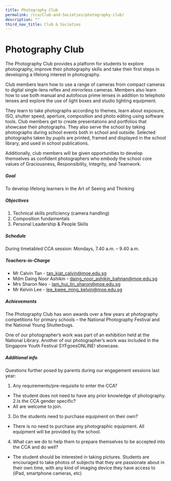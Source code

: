 ```yaml
---
title: Photography Club
permalink: /cca/Club-and-Societies/photography-club/
description: ""
third_nav_title: Club & Societies
---
```

# Photography Club

The Photography Club provides a platform for students to explore photography, improve their photography skills and take their first steps in developing a lifelong interest in photography.

Club members learn how to use a range of cameras from compact cameras to digital single-lens reflex and mirrorless cameras. Members also learn how to use both manual and autofocus prime lenses in addition to telephoto lenses and explore the use of light boxes and studio lighting equipment.

They learn to take photographs according to themes, learn about exposure, ISO, shutter speed, aperture, composition and photo editing using software tools. Club members get to create presentations and portfolios that showcase their photographs. They also serve the school by taking photographs during school events both in school and outside. Selected photographs taken by pupils are printed, framed and displayed in the school library, and used in school publications.

Additionally, club members will be given opportunities to develop themselves as confident photographers who embody the school core values of Graciousness, Responsibility, Integrity, and Teamwork.

##### Goal

To develop lifelong learners in the Art of Seeing and Thinking

##### Objectives

1. Technical skills proficiency (camera handling)
2. Composition fundamentals
3. Personal Leadership & People Skills

##### Schedule

During timetabled CCA session: Mondays, 7.40 a.m. – 9.40 a.m.

##### Teachers-in-Charge

- Mr Calvin Tan - tan_kiat_calvin@moe.edu.sg
- Mdm Daing Noor Ashikin - daing_noor_ashikin_bahnan@moe.edu.sg
- Mrs Sharon Neo - lam_hui_lin_sharon@moe.edu.sg
- Mr Kelvin Lee - lee_kwee_ming_kelvin@moe.edu.sg

##### Achievements
The Photography Club has won awards over a few years at photography competitions for primary schools – the National Photography Festival and the National Young Shutterbugs.

One of our photographer’s work was part of an exhibition held at the National Library. Another of our photographer’s work was included in the Singapore Youth Festival SYFgoesONLINE! showcase.

##### Additional info

Questions further posed by parents during our engagement sessions last year:

1. Any requirements/pre-requisite to enter the CCA?

- The student does not need to have any prior knowledge of photography.
  2.Is the CCA gender specific?
- All are welcome to join.

3. Do the students need to purchase equipment on their own?

- There is no need to purchase any photographic equipment.
  All equipment will be provided by the school.

4. What can we do to help them to prepare themselves to be accepted into the CCA and do well?

- The student should be interested in taking pictures.
  Students are encouraged to take photos of subjects that they are passionate about in their own time, with any kind of imaging device they have access to (iPad, smartphone cameras, etc)